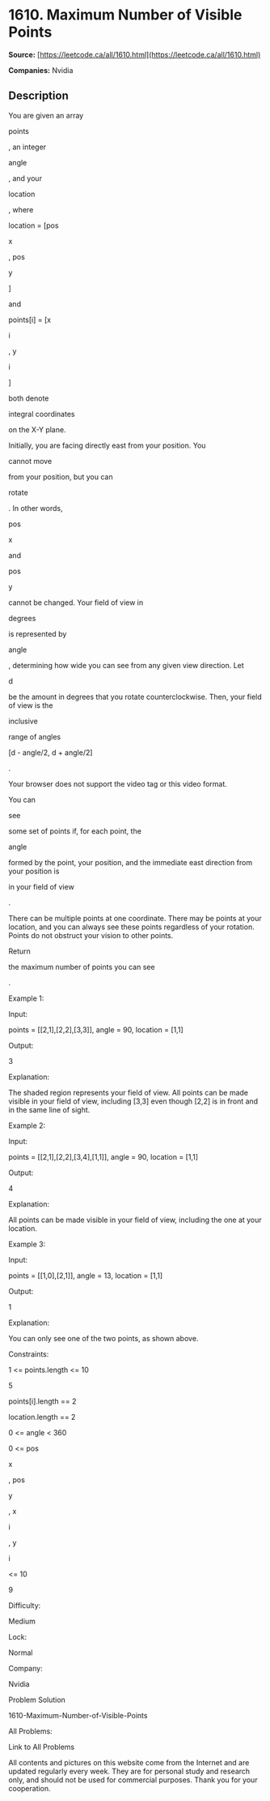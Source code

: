 # 1610. Maximum Number of Visible Points

**Source:** [https://leetcode.ca/all/1610.html](https://leetcode.ca/all/1610.html)

**Companies:** Nvidia

## Description

You are given an array

points

, an integer

angle

, and your

location

, where

location = [pos

x

, pos

y

]

and

points[i] = [x

i

, y

i

]

both denote

integral
                coordinates

on the X-Y plane.

Initially, you are facing directly east from your position. You

cannot
                move

from your position, but you can

rotate

. In other
                words,

pos

x

and

pos

y

cannot be
                changed. Your field of view in

degrees

is represented by

angle

,
                determining how wide you can see from any given view direction. Let

d

be the amount in degrees that you rotate counterclockwise. Then, your
                field of view is the

inclusive

range of angles

[d - angle/2,
                    d + angle/2]

.

Your browser does not support the video tag or this video format.

You can

see

some set of points if, for each point, the

angle

formed by the point, your position, and the immediate east
                direction from your position is

in your field of view

.

There can be multiple points at one coordinate. There may be points at your location,
                and you can always see these points regardless of your rotation. Points do not
                obstruct your vision to other points.

Return

the maximum number of points you can see

.

Example 1:

Input:

points = [[2,1],[2,2],[3,3]], angle = 90, location = [1,1]

Output:

3

Explanation:

The shaded region represents your field of view. All points can be made visible in your field of view, including [3,3] even though [2,2] is in front and in the same line of sight.

Example 2:

Input:

points = [[2,1],[2,2],[3,4],[1,1]], angle = 90, location = [1,1]

Output:

4

Explanation:

All points can be made visible in your field of view, including the one at your location.

Example 3:

Input:

points = [[1,0],[2,1]], angle = 13, location = [1,1]

Output:

1

Explanation:

You can only see one of the two points, as shown above.

Constraints:

1 <= points.length <= 10

5

points[i].length == 2

location.length == 2

0 <= angle < 360

0 <= pos

x

, pos

y

, x

i

, y

i

<= 10

9

Difficulty:

Medium

Lock:

Normal

Company:

Nvidia

Problem Solution

1610-Maximum-Number-of-Visible-Points

All Problems:

Link to All Problems

All contents and pictures on this website come from the Internet and are updated regularly every week. They are for personal study and research only, and should not be used for commercial purposes. Thank you for your cooperation.

